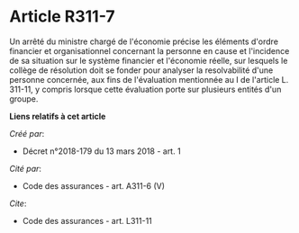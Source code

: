 # Article R311-7

Un arrêté du ministre chargé de l'économie précise les éléments d'ordre financier et organisationnel concernant la personne
en cause et l'incidence de sa situation sur le système financier et l'économie réelle, sur lesquels le collège de résolution
doit se fonder pour analyser la resolvabilité d'une personne concernée, aux fins de l'évaluation mentionnée au I de l'article
L. 311-11, y compris lorsque cette évaluation porte sur plusieurs entités d'un groupe.

**Liens relatifs à cet article**

_Créé par_:

  - Décret n°2018-179 du 13 mars 2018 - art. 1

_Cité par_:

  - Code des assurances - art. A311-6 (V)

_Cite_:

  - Code des assurances - art. L311-11

